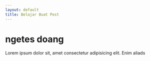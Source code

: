 ```yaml
---
layout: default
title: Belajar Buat Post
---
```


# ngetes doang
Lorem ipsum dolor sit, amet consectetur adipisicing elit. Enim aliads